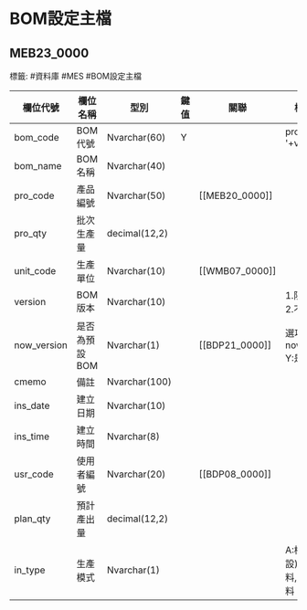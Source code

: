 # BOM設定主檔
## MEB23_0000
標籤: #資料庫 #MES #BOM設定主檔

| 欄位代號         | 欄位名稱     | 型別            | 鍵值          | 關聯                           | 欄位說明                  |
| ------------ | -------- | ------------- | ----------- | ---------------------------- | --------------------- |
| bom\_code    | BOM代號    | Nvarchar(60)  | Y           |                              | pro\_code+'-'+version |
| bom\_name    | BOM名稱    | Nvarchar(40)  |             |                              |
| pro\_code    | 產品編號     | Nvarchar(50)  | |[[MEB20_0000]] |                              |
| pro\_qty     | 批次生產量    | decimal(12,2) |             |                              |
| unit\_code   | 生產單位     | Nvarchar(10)  | |[[WMB07_0000]] |                              |
| version      | BOM版本    | Nvarchar(10)  |          |   | 1.限數字<br>2.不能重覆              |
| now\_version | 是否為預設BOM | Nvarchar(1)   | |[[BDP21_0000]] | 選項代號﹕now\_version<br>Y:是/N:否 |
| cmemo        | 備註       | Nvarchar(100) |             |                              |
| ins\_date    | 建立日期     | Nvarchar(10)  |             |                              |
| ins\_time    | 建立時間     | Nvarchar(8)   |             |                              |
| usr\_code    | 使用者編號    | Nvarchar(20)  | |[[BDP08_0000]] |                              |
| plan\_qty    | 預計產出量    | decimal(12,2) |             |                              |
| in\_type     | 生產模式     | Nvarchar(1)   |           |  | A:標準(預設),B:液態混料,C:乾式混料       |